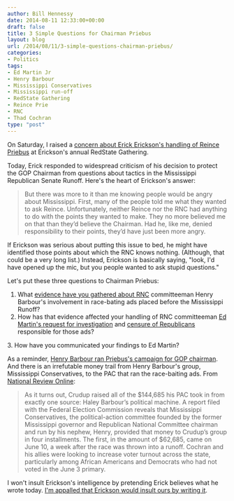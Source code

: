 ```yaml
---
author: Bill Hennessy
date: 2014-08-11 12:33:00+00:00
draft: false
title: 3 Simple Questions for Chairman Priebus
layout: blog
url: /2014/08/11/3-simple-questions-chairman-priebus/
categories:
- Politics
tags:
- Ed Martin Jr
- Henry Barbour
- Mississippi Conservatives
- Mississippi run-off
- RedState Gathering
- Reince Prie
- RNC
- Thad Cochran
type: "post"
---
```


On Saturday, I raised a [concern about Erick Erickson's handling of Reince Priebus](https://hennessysview.com/2014/08/09/erick-erickson-reince-priebus/) at Erickson's annual RedState Gathering.

Today, Erick responded to widespread criticism of his decision to protect the GOP Chairman from questions about tactics in the Mississippi Republican Senate Runoff. Here's the heart of Erickson's answer:



> But there was more to it than me knowing people would be angry about Mississippi. First, many of the people told me what they wanted to ask Reince. Unfortunately, neither Reince nor the RNC had anything to do with the points they wanted to make. They no more believed me on that than they’d believe the Chairman. Had he, like me, denied responsibility to their points, they’d have just been more angry.



If Erickson was serious about putting this issue to bed, he might have identified those points about which the RNC knows nothing. (Although, that could be a very long list.) Instead, Erickson is basically saying, "look, I'd have opened up the mic, but you people wanted to ask stupid questions."

Let's put these three questions to Chairman Priebus:




  1. What [evidence have you gathered about RNC](https://dbgzvifxo1i3b.cloudfront.net/tppcf/32/MS-Case-Study.pdf) committeeman Henry Barbour's involvement in race-bating ads placed before the Mississippi Runoff?
  2. How has that evidence affected your handling of RNC committeeman [Ed Martin's request for investigation](https://hennessysview.com/2014/07/09/chairman-ed-martin-demands-mississippi-investigation/) and [censure of Republicans ](https://hennessysview.com/2014/08/06/ed-martin-moves-censure-henry-barbour-racist-mississippi-ads/)responsible for those ads?




3. How have you communicated your findings to Ed Martin?

As a reminder, [Henry Barbour ran Priebus's campaign for GOP chairman](https://capitolresourcesllc.com/profiles/h_barbour.htm). And there is an irrefutable money trail from Henry Barbour's group, Mississippi Conservatives, to the PAC that ran the race-baiting ads. From [National Review Online](https://www.nationalreview.com/article/383087/barbour-machines-mississippi-ad-war-eliana-johnson):



> As it turns out, Crudup raised all of the $144,685 his PAC took in from exactly one source: Haley Barbour’s political machine. A report filed with the Federal Election Commission reveals that Mississippi Conservatives, the political-action committee founded by the former Mississippi governor and Republican National Committee chairman and run by his nephew, Henry, provided that money to Crudup’s group in four installments. The first, in the amount of $62,685, came on June 10, a week after the race was thrown into a runoff. Cochran and his allies were looking to increase voter turnout across the state, particularly among African Americans and Democrats who had not voted in the June 3 primary.



I won't insult Erickson's intelligence by pretending Erick believes what he wrote today. [I'm appalled that Erickson would insult ours by writing it](https://www.redstate.com/2014/08/11/questioning-the-chairman/).
